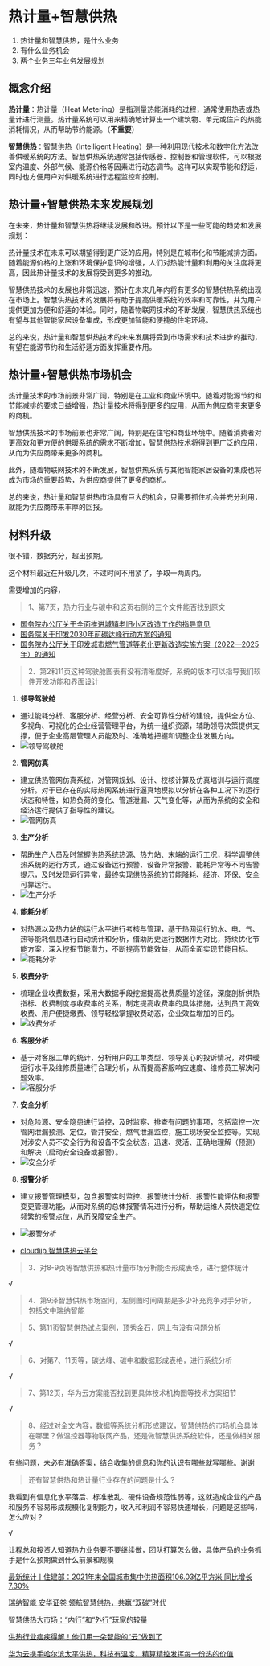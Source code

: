 # 热计量+智慧供热

1. 热计量和智慧供热，是什么业务
2. 有什么业务机会
3. 两个业务三年业务发展规划

## 概念介绍

**热计量**：热计量（Heat Metering）是指测量热能消耗的过程，通常使用热表或热量计进行测量。热计量系统可以用来精确地计算出一个建筑物、单元或住户的热能消耗情况，从而帮助节约能源。（**不重要**）

**智慧供热**：智慧供热（Intelligent Heating）是一种利用现代技术和数字化方法改善供暖系统的方法。智慧供热系统通常包括传感器、控制器和管理软件，可以根据室内温度、外部气候、能源价格等因素进行动态调节。这样可以实现节能和舒适，同时也方便用户对供暖系统进行远程监控和控制。

## 热计量+智慧供热未来发展规划

在未来，热计量和智慧供热将继续发展和改进。预计以下是一些可能的趋势和发展规划：

热计量技术在未来可以期望得到更广泛的应用，特别是在城市化和节能减排方面。随着能源价格的上涨和环境保护意识的增强，人们对热能计量和利用的关注度将更高，因此热计量技术的发展将受到更多的推动。

智慧供热技术的发展也非常迅速，预计在未来几年内将有更多的智慧供热系统出现在市场上。智慧供热技术的发展将有助于提高供暖系统的效率和可靠性，并为用户提供更加方便和舒适的体验。同时，随着物联网技术的不断发展，智慧供热系统也有望与其他智能家居设备集成，形成更加智能和便捷的住宅环境。

总的来说，热计量和智慧供热技术的未来发展将受到市场需求和技术进步的推动，有望在能源节约和生活舒适方面发挥重要作用。

## 热计量+智慧供热市场机会

热计量技术的市场前景非常广阔，特别是在工业和商业环境中。随着对能源节约和节能减排的要求日益增强，热计量技术将得到更多的应用，从而为供应商带来更多的商机。

智慧供热技术的市场前景也非常广阔，特别是在住宅和商业环境中。随着消费者对更高效和更方便的供暖系统的需求不断增加，智慧供热技术将得到更广泛的应用，从而为供应商带来更多的商机。

此外，随着物联网技术的不断发展，智慧供热系统与其他智能家居设备的集成也将成为市场的重要趋势，为供应商提供了更多的商机。

总的来说，热计量和智慧供热市场具有巨大的机会，只需要抓住机会并充分利用，就能为供应商带来丰厚的回报。

## 材料升级

很不错，数据充分，超出预期。

这个材料最近在升级几次，不过时间不用紧了，争取一两周内。

需要增加的内容，

> 1、第7页，热力行业与碳中和这页右侧的三个文件能否找到原文

- [国务院办公厅关于全面推进城镇老旧小区改造工作的指导意见](http://www.gov.cn/zhengce/content/2020-07/20/content_5528320.htm)
- [国务院关于印发2030年前碳达峰行动方案的通知](http://www.gov.cn/zhengce/content/2021-10/26/content_5644984.htm)
- [国务院办公厅关于印发城市燃气管道等老化更新改造实施方案（2022—2025年）的通知](http://www.gov.cn/zhengce/zhengceku/2022-06/10/content_5695096.htm)

> 2、第2和11页这种驾驶舱图表有没有清晰度好，系统的版本可以指导我们软件开发功能和界面设计

1. **领导驾驶舱**

- 通过能耗分析、客服分析、经营分析、安全可靠性分析的建设，提供全方位、多视角、可视化的企业经营管理平台，为统一组织资源，辅助领导决策提供支撑，便于企业高层管理人员能及时、准确地把握和调整企业发展方向。
- ![领导驾驶舱](../image/领导驾驶舱.png)

2. **管网仿真**

- 建立供热管网仿真系统，对管网规划、设计、校核计算及仿真培训与运行调度分析。对于已存在的实际热网系统进行逼真地模拟以分析在各种工况下的运行状态和特性，如热负荷的变化、管道泄漏、天气变化等，从而为系统的安全和经济运行提供了指导性的建议。
- ![管网仿真](../image/管网仿真.png)

3. **生产分析**

- 帮助生产人员及时掌握供热系统热源、热力站、末端的运行工况，科学调整供热系统的运行方式，通过设备运行预警、设备异常报警、能耗异常等不同告警提示，及时发现运行异常，最终实现供热系统的节能降耗、经济、环保、安全可靠运行。
- ![生产分析](../image/生产分析.png)

4. **能耗分析**

- 对热源以及热力站的运行水平进行考核与管理，基于热网运行的水、电、气、热等能耗信息进行自动统计和分析，借助历史运行数据作为对比，持续优化节能方案，深入挖掘节能潜力，不断提高节能效益，从而全面实现节能目标。
- ![能耗分析](../image/能耗分析.png)

5. **收费分析**

- 梳理企业收费数据，采用大数据手段挖掘提高收费质量的途径，深度剖析供热指标、收费制度与收费率的关系，制定提高收费率的具体措施，达到员工高效收费、用户便捷缴费、领导轻松掌握收费动态，企业效益增加的目的。
- ![收费分析](../image/收费分析.png)

6. **客服分析**

- 基于对客服工单的统计，分析用户的工单类型、领导关心的投诉情况，对供暖运行水平及维修质量进行合理分析，从而提高客服响应速度、维修员工解决问题效率。
- ![客服分析](../image/客服分析.png)

7. **安全分析**

- 对危险源、安全隐患进行监控，及时监察、排查有问题的事项，包括监控一次管网泄漏预测、定位，管井安全，燃气泄漏监控，施工现场安全监控等。实现对涉安人员不安全行为和设备不安全状态，迅速、灵活、正确地理解（预测）和解决（启动安全设备或报警）。
- ![安全分析](../image/安全分析.png)

8. **报警分析**

- 建立报警管理模型，包含报警实时监控、报警统计分析、报警性能评估和报警变更管理功能，从而对系统的总体报警情况进行分析，帮助运维人员快速定位频繁的报警点位，从而保障安全生产。
- ![报警分析](../image/报警分析.png)

- [cloudiip 智慧供热云平台](https://www.cloudiip.com/html/1//149/225/711.html)

> 3、对8-9页等智慧供热和热计量市场分析能否形成表格，进行整体统计

√

> 4、第9泽智慧供热市场空间，左侧图时间周期是多少补充竞争对手分析，包括文中瑞纳智能

> 5、第11页智慧供热试点案例，顶秀金石，网上有没有问题分析

√

> 6、对第7、11页等，碳达峰、碳中和数据形成表格，进行系统分析

√

> 7、第12页，华为云方案能否找到更具体技术机构图等技术方案细节

√

> 8、经过对全文内容，数据等系统分析形成建议，智慧供热的市场机会具体在哪里？做温控器等物联网产品，还是做智慧供热系统软件，还是做相关服务？

有些问题，未必有准确答案，结合收集的信息和你的认识有哪些就写哪些。谢谢

> 还有智慧供热和热计量行业存在的问题是什么？

我看到有信息化水平落后、标准散乱、硬件设备规范性弱等，这就造成企业的产品和服务不容易形成规模化复制能力，收入和利润不容易快速增长，问题是这些吗，怎么应对？

√

让程总和投资人知道热力业务要不要继续做，团队打算怎么做，具体产品的业务抓手是什么预期做到什么前景和规模


[最新统计丨住建部：2021年末全国城市集中供热面积106.03亿平方米 同比增长7.30%](https://www.china-heating.org.cn/hangyesj/002221207.html)

[瑞纳智能 安华证卷 领航智慧供热，共赢“双碳”时代](https://pdf.dfcfw.com/pdf/H3_AP202112241536398429_1.pdf?1640336634000.pdf)

[智慧供热大市场：“内行”和“外行”玩家的较量](https://new.qq.com/rain/a/20220609A07U5U00)

[供热行业痼疾得解！他们用一朵智能的“云”做到了](https://t.cj.sina.com.cn/articles/view/7517400647/1c0126e4705901jlat)

[华为云携手哈尔滨太平供热，科技有温度，精算精控发挥每一份热的价值](https://www.huaweicloud.com/cases/tpgr.html)
